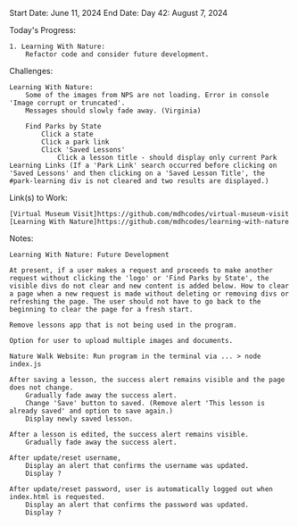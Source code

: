 Start Date: June 11, 2024
End Date: 
Day 42: August 7, 2024

Today's Progress:

    1. Learning With Nature:
        Refactor code and consider future development.
        
Challenges:

    Learning With Nature: 
        Some of the images from NPS are not loading. Error in console 'Image corrupt or truncated'.
        Messages should slowly fade away. (Virginia)  

        Find Parks by State
            Click a state
            Click a park link
            Click 'Saved Lessons'
                Click a lesson title - should display only current Park Learning Links (If a 'Park Link' search occurred before clicking on 'Saved Lessons' and then clicking on a 'Saved Lesson Title', the #park-learning div is not cleared and two results are displayed.)    

Link(s) to Work:

    [Virtual Museum Visit]https://github.com/mdhcodes/virtual-museum-visit      
    [Learning With Nature]https://github.com/mdhcodes/learning-with-nature 

Notes:

    Learning With Nature: Future Development     

    At present, if a user makes a request and proceeds to make another request without clicking the 'logo' or 'Find Parks by State', the visible divs do not clear and new content is added below. How to clear a page when a new request is made without deleting or removing divs or refreshing the page. The user should not have to go back to the beginning to clear the page for a fresh start. 

    Remove lessons app that is not being used in the program.

    Option for user to upload multiple images and documents.

    Nature Walk Website: Run program in the terminal via ... > node index.js

    After saving a lesson, the success alert remains visible and the page does not change. 
        Gradually fade away the success alert.
        Change 'Save' button to saved. (Remove alert 'This lesson is already saved' and option to save again.)
        Display newly saved lesson.

    After a lesson is edited, the success alert remains visible.
        Gradually fade away the success alert.

    After update/reset username,        
        Display an alert that confirms the username was updated.
        Display ?

    After update/reset password, user is automatically logged out when index.html is requested.       
        Display an alert that confirms the password was updated.
        Display ?